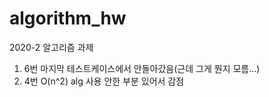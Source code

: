 # algorithm_hw
2020-2 알고리즘 과제
1. 6번 마지막 테스트케이스에서 안돌아갔음(근데 그게 뭔지 모름...)
2. 4번 O(n^2) alg 사용 안한 부분 있어서 감점
